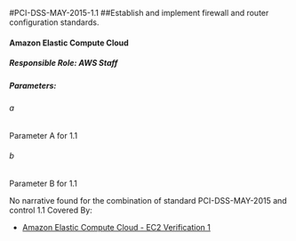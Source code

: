 #PCI-DSS-MAY-2015-1.1
##Establish and implement firewall and router configuration standards.

#### Amazon Elastic Compute Cloud

##### Responsible Role: AWS Staff

##### Parameters:

###### a
Parameter A for 1.1

###### b
Parameter B for 1.1

No narrative found for the combination of standard PCI-DSS-MAY-2015 and control 1.1
Covered By:
* [Amazon Elastic Compute Cloud - EC2 Verification 1](../components/EC2.md)
